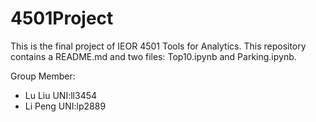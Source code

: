 # 4501Project
 This is the final project of IEOR 4501 Tools for Analytics. This repository contains a README.md and two files: Top10.ipynb and Parking.ipynb.

 Group Member:

 * Lu Liu   UNI:ll3454
 * Li Peng  UNI:lp2889

